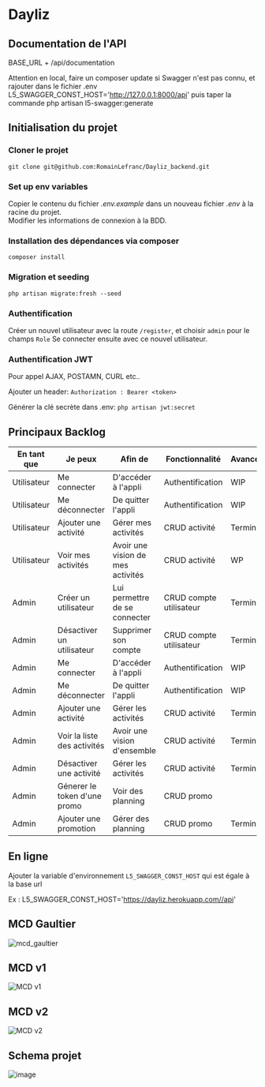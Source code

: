 # Dayliz


## Documentation de l'API

BASE_URL + /api/documentation

Attention en local, faire un composer update si Swagger n'est pas connu, et rajouter dans le fichier .env L5_SWAGGER_CONST_HOST='http://127.0.0.1:8000/api' puis taper la commande php artisan l5-swagger:generate

## Initialisation du projet

### Cloner le projet

`git clone git@github.com:RomainLefranc/Dayliz_backend.git`

### Set up env variables

Copier le contenu du fichier _.env.example_ dans un nouveau fichier _.env_ à la racine du projet.  
Modifier les informations de connexion à la BDD.

### Installation des dépendances via composer

`composer install`

### Migration et seeding

`php artisan migrate:fresh --seed`

### Authentification

Créer un nouvel utilisateur avec la route `/register`, et choisir `admin` pour le champs `Role`
Se connecter ensuite avec ce nouvel utilisateur.

### Authentification JWT
Pour appel AJAX, POSTAMN, CURL etc..

Ajouter un header:
`Authorization : Bearer <token>`

Générer la clé secrète dans .env:
`php artisan jwt:secret`


## Principaux Backlog

| En tant que | Je peux                     | Afin de                           | Fonctionnalité          | Avancement |
| ----------- | --------------------------- | --------------------------------- | ----------------------- | ---------- |
| Utilisateur | Me connecter                | D'accéder à l'appli               | Authentification        |  WIP          |
| Utilisateur | Me déconnecter              | De quitter l'appli                | Authentification        |  WIP          |
| Utilisateur | Ajouter une activité        | Gérer mes activités               | CRUD activité           | Terminé    |
| Utilisateur | Voir mes activités          | Avoir une vision de mes activités | CRUD activité           |     WP   |
| Admin       | Créer un utilisateur        | Lui permettre de se connecter     | CRUD compte utilisateur | Terminé    |
| Admin       | Désactiver un utilisateur   | Supprimer son compte              | CRUD compte utilisateur | Terminé    |
| Admin       | Me connecter                | D'accéder à l'appli               | Authentification        |WIP
| Admin       | Me déconnecter              | De quitter l'appli                | Authentification        |WIP
| Admin       | Ajouter une activité        | Gérer les activités               | CRUD activité           | Terminé    |
| Admin       | Voir la liste des activités | Avoir une vision d'ensemble       | CRUD activité           | Terminé    |
| Admin       | Désactiver une activité     | Gérer les activités               | CRUD activité           | Terminé    |
| Admin       | Génerer le token d'une promo     | Voir des planning            | CRUD promo           |  |
| Admin       | Ajouter une promotion       | Gérer des planning                | CRUD promo           | Terminé|

## En ligne 

Ajouter la variable d'environnement `L5_SWAGGER_CONST_HOST` qui est égale à la base url 

Ex : L5_SWAGGER_CONST_HOST='https://dayliz.herokuapp.com//api'

## MCD Gaultier

![mcd_gaultier](https://user-images.githubusercontent.com/69463293/123043960-19a5f480-d40a-11eb-8fd3-64eec1c11993.png)

## MCD v1

![MCD v1](https://user-images.githubusercontent.com/69463293/123043897-06932480-d40a-11eb-80b7-f17a9374287a.png)

## MCD v2

![MCD v2](https://user-images.githubusercontent.com/69463293/123043927-13177d00-d40a-11eb-9e13-8233cdb737f8.png)

## Schema projet

![image](https://user-images.githubusercontent.com/69463293/126984260-70e369e4-294d-44ad-9150-a8dd2678c679.png)


